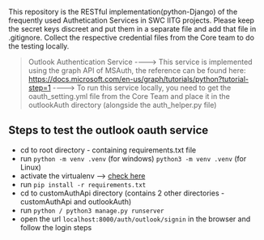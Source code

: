 This repository is the RESTful implementation(python-Django) of the frequently used Authetication Services in SWC IITG projects.
Please keep the secret keys discreet and put them in a separate file and add that file in .gitignore. Collect the respective credential files from the Core team to do the testing locally.

> Outlook Authentication Service
----> This service is implemented using the graph API of MSAuth, the reference can be found here: https://docs.microsoft.com/en-us/graph/tutorials/python?tutorial-step=1
----> To run this service locally, you need to get the oauth_setting.yml file from the Core Team and place it in the outlookAuth directory (alongside the auth_helper.py file)
## Steps to test the outlook oauth service
* cd to root directory - containing requirements.txt file
* run ```python -m venv .venv``` (for windows) ```python3 -m venv .venv``` (for Linux)
* activate the virtualenv --> [check here](https://python.land/virtual-environments/virtualenv)
* run ```pip install -r requirements.txt``` 
* cd to customAuthApi directory (contains 2 other directories - customAuthApi and outlookAuth)
* run ```python / python3 manage.py runserver```
* open the url `localhost:8000/auth/outlook/signin` in the browser and follow the login steps